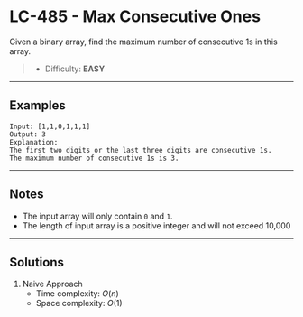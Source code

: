 # LC-485 - Max Consecutive Ones

Given a binary array, find the maximum number of consecutive 1s in this array.

> * Difficulty: **EASY**

---
## Examples

```
Input: [1,1,0,1,1,1]
Output: 3
Explanation:
The first two digits or the last three digits are consecutive 1s.
The maximum number of consecutive 1s is 3.
```

---
## Notes

* The input array will only contain `0` and `1`.
* The length of input array is a positive integer and will not exceed 10,000

---
## Solutions

1. Naive Approach
    * Time complexity: $O(n)$
    * Space complexity: $O(1)$